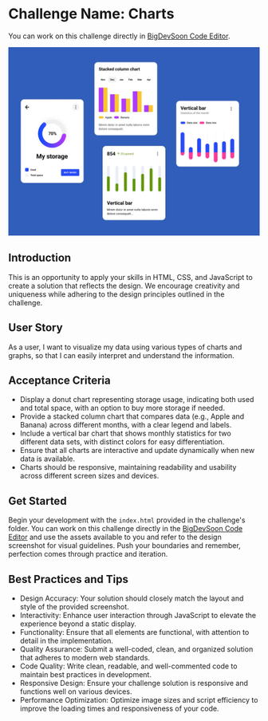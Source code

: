 # Challenge Name: Charts

You can work on this challenge directly in [BigDevSoon Code Editor](https://app.bigdevsoon.me/challenges/charts/browser).

![Charts Design](./design.png)

## Introduction

This is an opportunity to apply your skills in HTML, CSS, and JavaScript to create a solution that reflects the design. We encourage creativity and uniqueness while adhering to the design principles outlined in the challenge.

## User Story

As a user, I want to visualize my data using various types of charts and graphs, so that I can easily interpret and understand the information.

## Acceptance Criteria

- Display a donut chart representing storage usage, indicating both used and total space, with an option to buy more storage if needed.
- Provide a stacked column chart that compares data (e.g., Apple and Banana) across different months, with a clear legend and labels.
- Include a vertical bar chart that shows monthly statistics for two different data sets, with distinct colors for easy differentiation.
- Ensure that all charts are interactive and update dynamically when new data is available.
- Charts should be responsive, maintaining readability and usability across different screen sizes and devices.

## Get Started

Begin your development with the `index.html` provided in the challenge's folder. You can work on this challenge directly in the [BigDevSoon Code Editor](https://app.bigdevsoon.me/challenges/charts/browser) and use the assets available to you and refer to the design screenshot for visual guidelines. Push your boundaries and remember, perfection comes through practice and iteration.

## Best Practices and Tips

- Design Accuracy: Your solution should closely match the layout and style of the provided screenshot.
- Interactivity: Enhance user interaction through JavaScript to elevate the experience beyond a static display.
- Functionality: Ensure that all elements are functional, with attention to detail in the implementation.
- Quality Assurance: Submit a well-coded, clean, and organized solution that adheres to modern web standards.
- Code Quality: Write clean, readable, and well-commented code to maintain best practices in development.
- Responsive Design: Ensure your challenge solution is responsive and functions well on various devices.
- Performance Optimization: Optimize image sizes and script efficiency to improve the loading times and responsiveness of your code.
